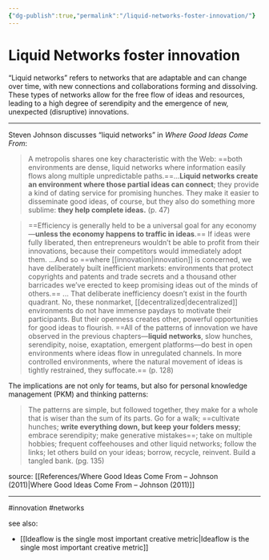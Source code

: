 ```yaml
---
{"dg-publish":true,"permalink":"/liquid-networks-foster-innovation/"}
---
```



# Liquid Networks foster innovation

“Liquid networks” refers to networks that are adaptable and can change over time, with new connections and collaborations forming and dissolving. These types of networks allow for the free flow of ideas and resources, leading to a high degree of serendipity and the emergence of new, unexpected (disruptive) innovations. 

---

Steven Johnson discusses “liquid networks” in *Where Good Ideas Come From*:

> A metropolis shares one key characteristic with the Web: ==both environments are dense, liquid networks where information easily flows along multiple unpredictable paths.==...**Liquid networks create an environment where those partial ideas can connect**; they provide a kind of dating service for promising hunches. They make it easier to disseminate good ideas, of course, but they also do something more sublime: **they help complete ideas.** (p. 47)


> ==Efficiency is generally held to be a universal goal for any economy—**unless the economy happens to traffic in ideas**.== If ideas were fully liberated, then entrepreneurs wouldn’t be able to profit from their innovations, because their competitors would immediately adopt them. ...And so ==where [[innovation\|innovation]] is concerned, we have deliberately built inefficient markets: environments that protect copyrights and patents and trade secrets and a thousand other barricades we’ve erected to keep promising ideas out of the minds of others.== ... That deliberate inefficiency doesn’t exist in the fourth quadrant. No, these nonmarket, [[decentralized\|decentralized]] environments do not have immense paydays to motivate their participants. But their openness creates other, powerful opportunities for good ideas to flourish. ==All of the patterns of innovation we have observed in the previous chapters—**liquid networks**, slow hunches, serendipity, noise, exaptation, emergent platforms—do best in open environments where ideas flow in unregulated channels. In more controlled environments, where the natural movement of ideas is tightly restrained, they suffocate.== (p. 128)

The implications are not only for teams, but also for personal knowledge management (PKM) and thinking patterns:

> The patterns are simple, but followed together, they make for a whole that is wiser than the sum of its parts. Go for a walk; ==cultivate hunches; **write everything down, but keep your folders messy**; embrace serendipity; make generative mistakes==; take on multiple hobbies; frequent coffeehouses and other liquid networks; follow the links; let others build on your ideas; borrow, recycle, reinvent. Build a tangled bank. (pg. 135)

source: [[References/Where Good Ideas Come From – Johnson (2011)\|Where Good Ideas Come From – Johnson (2011)]]

---
#innovation #networks 

see also:
- [[Ideaflow is the single most important creative metric\|Ideaflow is the single most important creative metric]]

